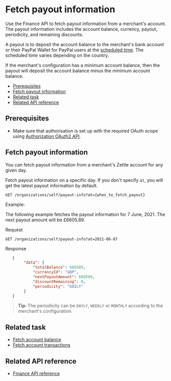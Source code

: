 Fetch payout information
===
Use the Finance API to fetch payout information from a merchant's account. The payout information includes the account balance, currency, payout, periodicity, and remaining discounts. 

A payout is to deposit the account balance to the merchant's bank account or their PayPal Wallet for PayPal users at the [scheduled time](https://www.zettle.com/help/articles/1084784-deposits). The scheduled time varies depending on the country.

If the merchant's configuration has a minimum account balance, then the payout will deposit the account balance minus the minimum account balance.

* [Prerequisites](#prerequisites)
* [Fetch payout information](#fetch-payout-information)
* [Related task](#related-task)
* [Related API reference](#related-api-reference)

## Prerequisites
* Make sure that authorisation is set up with the required OAuth scope using [Authorization OAuth2 API](../../authorization.adoc). 
<!-- to be continued if any -->

## Fetch payout information
You can fetch payout information from a merchant's Zettle account for any given day.

Fetch payout information on a specific day. If you don't specify `at`, you will get the latest payout information by default.
     
   ```
   GET /organizations/self/payout-info?at={when_to_fetch_payout}
   ```

   Example:
   
   The following example fetches the payout information for 7 June, 2021. The next payout amount will be £6605.89.
   
   Request   
   ```
   GET /organizations/self/payout-info?at=2021-06-07
   ```
   Response   
   ```json
      {
           "data": {
               "totalBalance": 660589,
               "currencyId": "GBP",
               "nextPayoutAmount": 660589,
               "discountRemaining": 0,
               "periodicity": "DAILY"
           }
      }        
   ```

   > **Tip**: The periodicity can be `DAYLY`, `WEEKLY` or `MONTHLY` according to the merchant's configuration.        

## Related task
* [Fetch account balance](fetch-account-balance.md)
* [Fetch account transactions](fetch-account-transactions.md)

## Related API reference
* [Finance API reference](../api-reference.md)